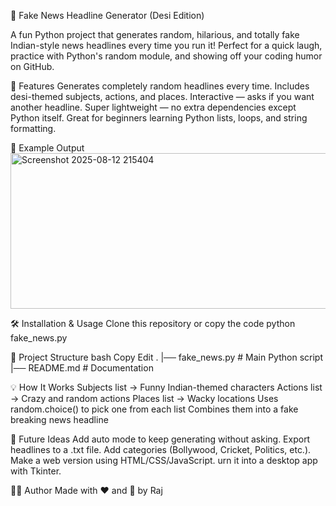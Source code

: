 📰 Fake News Headline Generator (Desi Edition)

A fun Python project that generates random, hilarious, and totally fake Indian-style news headlines every time you run it!
Perfect for a quick laugh, practice with Python's random module, and showing off your coding humor on GitHub.

🚀 Features
Generates completely random headlines every time.
Includes desi-themed subjects, actions, and places.
Interactive — asks if you want another headline.
Super lightweight — no extra dependencies except Python itself.
Great for beginners learning Python lists, loops, and string formatting.

📸 Example Output
<img width="1098" height="249" alt="Screenshot 2025-08-12 215404" src="https://github.com/user-attachments/assets/56c41c24-56a0-4286-bb90-6e7ba587c569" />


🛠 Installation & Usage
Clone this repository or copy the code 
python fake_news.py


📂 Project Structure
bash
Copy
Edit
.
|── fake_news.py   # Main Python script
|── README.md      # Documentation


💡 How It Works
Subjects list → Funny Indian-themed characters
Actions list → Crazy and random actions
Places list → Wacky locations
Uses random.choice() to pick one from each list
Combines them into a fake breaking news headline

🎯 Future Ideas
Add auto mode to keep generating without asking.
Export headlines to a .txt file.
Add categories (Bollywood, Cricket, Politics, etc.).
Make a web version using HTML/CSS/JavaScript.
urn it into a desktop app with Tkinter.

🧑‍💻 Author
Made with ❤️ and 🤣 by Raj

